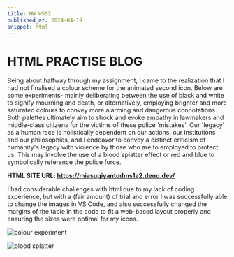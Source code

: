 ```yaml
---
title: HW W5S2
published_at: 2024-04-19
snippet: html
---
```


# HTML PRACTISE BLOG

Being about halfway through my assignment, I came to the realization that I had not finalised a colour scheme for the animated second icon. Below are some experiments- mainly deliberating between the use of black and white to signify mourning and death, or alternatively, employing brighter and more saturated colours to convey more alarming and dangerous connotations. Both palettes ultimately aim to shock and evoke empathy in lawmakers and middle-class citizens for the victims of these police 'mistakes'. Our 'legacy' as a human race is holistically dependent on our actions, our institutions and our philosophies, and I endeavor to convey a distinct criticism of humanity's legacy with violence by those who are to employed to protect us. This may involve the use of a blood splatter effect or red and blue to symbolically reference the police force.

**HTML SITE URL: https://miasugiyantodms1a2.deno.dev/**

I had considerable challenges with html due to my lack of coding experience, but with a (fair amount) of trial and error I was successfully able to change the images in VS Code, and also successfully changed the margins of the table in the code to fit a web-based layout properly and ensuring the sizes were optimal for my icons.

![colour experiment](/w5/cig2.png)

![blood splatter](/w6/blood.png)